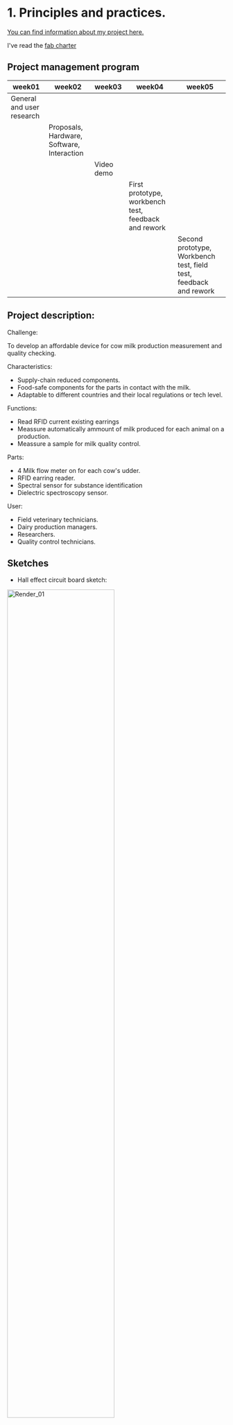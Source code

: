 # 1. Principles and practices.

[You can find information about my project here.](../../projects/final-project/)

I've read the [fab charter](http://fab.cba.mit.edu/about/charter/)

## Project management program

| week01 | week02 | week03 | week04 | week05 |
| -- | -- | -- | -- | -- |
| General and user research |
| | Proposals, Hardware, Software, Interaction |
| | | Video demo |
| | | | First prototype, workbench test, feedback and rework |
| | | | | Second prototype, Workbench test, field test, feedback and rework |


## Project description:

Challenge:

To develop an affordable device for cow milk production measurement and quality checking.

Characteristics:

- Supply-chain reduced components.
- Food-safe components for the parts in contact with the milk.
- Adaptable to different countries and their local regulations or tech level.

Functions:

- Read RFID current existing earrings
- Meassure automatically ammount of milk produced for each animal on a production.
- Meassure a sample for milk quality control.

Parts:

- 4 Milk flow meter on for each cow's udder.
- RFID earring reader.
- Spectral sensor for substance identification
- Dielectric spectroscopy sensor.

User:

- Field veterinary technicians.
- Dairy production managers.
- Researchers.
- Quality control technicians.



## Sketches

- Hall effect circuit board sketch:

<img src="../../projects/images/sketch_01.jpg" alt="Render_01" width=70%/>

- Pipe milk conduct to fluid sensor connector:

<img src="../../projects/images/sketch_02.jpg" alt="Render_01" width=70%/>

- Flow sensor sketch 01:

<img src="../../projects/images/sketch_05.jpg" alt="Render_01" width=70%/>

- Flow sensor sketch 02:

<img src="../../projects/images/sketch_03.jpg" alt="Render_01" width=70%/>

- Microfluids sketch:

<img src="../../projects/images/sketch_04.jpg" alt="Render_01" width=70%/>

- Electrode design sketch:

<img src="../../projects/images/sketch_06.jpg" alt="Render_01" width=70%/>



## Tests

- Testing SLA 3D printing, I would like to cast this pieces in food-safe silicone.

![Hero.](../../images/week06/hero.jpg)

- This is my first attempt to make a circuit board with a hall effect sensor that I'll use later for the flow sensor.

<img src="../../images/week11/hero_00.jpg" alt="hero_01" width=100%/>

- This is a test of the ISO11784 RFID module that will be used to read Cow earrings.

<figure class="video_container">
  <video controls="true" allowfullscreen="true" poster="path/to/poster_image.png" width=100% loop>
    <source src="../../images/week11/demo_01.mp4" type="video/mp4">
  </video>
</figure>
